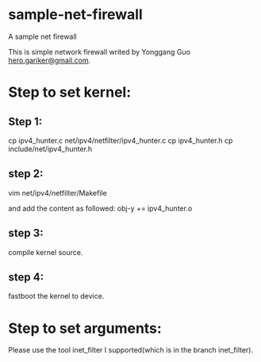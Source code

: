 # sample-net-firewall
A sample net firewall

This is simple network firewall writed by Yonggang Guo <hero.gariker@gmail.com>.

# Step to set kernel:
## Step 1:
cp ipv4_hunter.c net/ipv4/netfilter/ipv4_hunter.c
cp ipv4_hunter.h cp include/net/ipv4_hunter.h

## step 2:
vim net/ipv4/netfilter/Makefile

and add the content as followed:
obj-y += ipv4_hunter.o

## step 3:
compile kernel source.

## step 4:
fastboot the kernel to device.


# Step to set arguments:
Please use the tool inet_filter I supported(which is in the branch inet_filter).
